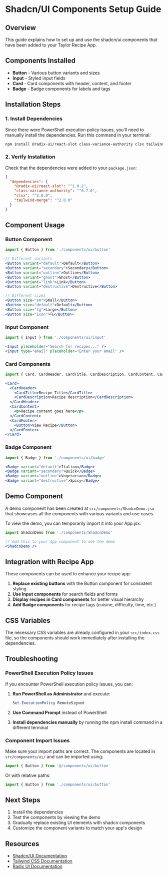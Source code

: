 # Shadcn/UI Components Setup Guide

## Overview
This guide explains how to set up and use the shadcn/ui components that have been added to your Taylor Recipe App.

## Components Installed
- **Button** - Various button variants and sizes
- **Input** - Styled input fields
- **Card** - Card components with header, content, and footer
- **Badge** - Badge components for labels and tags

## Installation Steps

### 1. Install Dependencies
Since there were PowerShell execution policy issues, you'll need to manually install the dependencies. Run this command in your terminal:

```bash
npm install @radix-ui/react-slot class-variance-authority clsx tailwind-merge
```

### 2. Verify Installation
Check that the dependencies were added to your `package.json`:

```json
{
  "dependencies": {
    "@radix-ui/react-slot": "^1.0.2",
    "class-variance-authority": "^0.7.0",
    "clsx": "^2.0.0",
    "tailwind-merge": "^2.0.0"
  }
}
```

## Component Usage

### Button Component
```jsx
import { Button } from './components/ui/button'

// Different variants
<Button variant="default">Default</Button>
<Button variant="secondary">Secondary</Button>
<Button variant="outline">Outline</Button>
<Button variant="ghost">Ghost</Button>
<Button variant="link">Link</Button>
<Button variant="destructive">Destructive</Button>

// Different sizes
<Button size="sm">Small</Button>
<Button size="default">Default</Button>
<Button size="lg">Large</Button>
<Button size="icon">🔍</Button>
```

### Input Component
```jsx
import { Input } from './components/ui/input'

<Input placeholder="Search for recipes..." />
<Input type="email" placeholder="Enter your email" />
```

### Card Components
```jsx
import { Card, CardHeader, CardTitle, CardDescription, CardContent, CardFooter } from './components/ui/card'

<Card>
  <CardHeader>
    <CardTitle>Recipe Title</CardTitle>
    <CardDescription>Recipe description</CardDescription>
  </CardHeader>
  <CardContent>
    <p>Recipe content goes here</p>
  </CardContent>
  <CardFooter>
    <Button>View Recipe</Button>
  </CardFooter>
</Card>
```

### Badge Component
```jsx
import { Badge } from './components/ui/badge'

<Badge variant="default">Italian</Badge>
<Badge variant="secondary">Quick</Badge>
<Badge variant="outline">Vegetarian</Badge>
<Badge variant="destructive">Spicy</Badge>
```

## Demo Component
A demo component has been created at `src/components/ShadcnDemo.jsx` that showcases all the components with various variants and use cases.

To view the demo, you can temporarily import it into your App.jsx:

```jsx
import ShadcnDemo from './components/ShadcnDemo'

// Add this to your App component to see the demo
<ShadcnDemo />
```

## Integration with Recipe App

These components can be used to enhance your recipe app:

1. **Replace existing buttons** with the Button component for consistent styling
2. **Use Input components** for search fields and forms
3. **Display recipes in Card components** for better visual hierarchy
4. **Add Badge components** for recipe tags (cuisine, difficulty, time, etc.)

## CSS Variables
The necessary CSS variables are already configured in your `src/index.css` file, so the components should work immediately after installing the dependencies.

## Troubleshooting

### PowerShell Execution Policy Issues
If you encounter PowerShell execution policy issues, you can:

1. **Run PowerShell as Administrator** and execute:
   ```powershell
   Set-ExecutionPolicy RemoteSigned
   ```

2. **Use Command Prompt** instead of PowerShell

3. **Install dependencies manually** by running the npm install command in a different terminal

### Component Import Issues
Make sure your import paths are correct. The components are located in `src/components/ui/` and can be imported using:

```jsx
import { Button } from '@/components/ui/button'
```

Or with relative paths:

```jsx
import { Button } from './components/ui/button'
```

## Next Steps
1. Install the dependencies
2. Test the components by viewing the demo
3. Gradually replace existing UI elements with shadcn components
4. Customize the component variants to match your app's design

## Resources
- [Shadcn/UI Documentation](https://ui.shadcn.com/)
- [Tailwind CSS Documentation](https://tailwindcss.com/)
- [Radix UI Documentation](https://www.radix-ui.com/)





